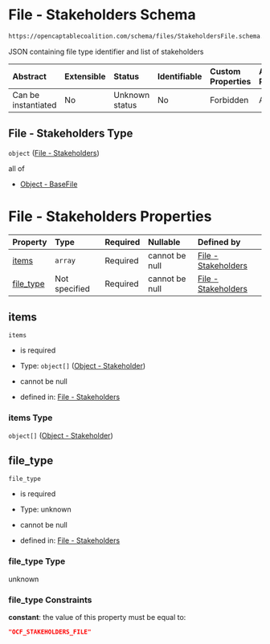 # File - Stakeholders Schema

```txt
https://opencaptablecoalition.com/schema/files/StakeholdersFile.schema.json
```

JSON containing file type identifier and list of stakeholders

| Abstract            | Extensible | Status         | Identifiable | Custom Properties | Additional Properties | Access Restrictions | Defined In                                                                                             |
| :------------------ | :--------- | :------------- | :----------- | :---------------- | :-------------------- | :------------------ | :----------------------------------------------------------------------------------------------------- |
| Can be instantiated | No         | Unknown status | No           | Forbidden         | Allowed               | none                | [StakeholdersFile.schema.json](../../schema/files/StakeholdersFile.schema.json "open original schema") |

## File - Stakeholders Type

`object` ([File - Stakeholders](stakeholdersfile.md))

all of

*   [Object - BaseFile](ocfmanifestfile-allof-object---basefile.md "check type definition")

# File - Stakeholders Properties

| Property                | Type          | Required | Nullable       | Defined by                                                                                                                                                          |
| :---------------------- | :------------ | :------- | :------------- | :------------------------------------------------------------------------------------------------------------------------------------------------------------------ |
| [items](#items)         | `array`       | Required | cannot be null | [File - Stakeholders](stakeholdersfile-properties-items.md "https://opencaptablecoalition.com/schema/files/StakeholdersFile.schema.json#/properties/items")         |
| [file_type](#file_type) | Not specified | Required | cannot be null | [File - Stakeholders](stakeholdersfile-properties-file_type.md "https://opencaptablecoalition.com/schema/files/StakeholdersFile.schema.json#/properties/file_type") |

## items



`items`

*   is required

*   Type: `object[]` ([Object - Stakeholder](stakeholdersfile-properties-items-object---stakeholder.md))

*   cannot be null

*   defined in: [File - Stakeholders](stakeholdersfile-properties-items.md "https://opencaptablecoalition.com/schema/files/StakeholdersFile.schema.json#/properties/items")

### items Type

`object[]` ([Object - Stakeholder](stakeholdersfile-properties-items-object---stakeholder.md))

## file_type



`file_type`

*   is required

*   Type: unknown

*   cannot be null

*   defined in: [File - Stakeholders](stakeholdersfile-properties-file_type.md "https://opencaptablecoalition.com/schema/files/StakeholdersFile.schema.json#/properties/file_type")

### file_type Type

unknown

### file_type Constraints

**constant**: the value of this property must be equal to:

```json
"OCF_STAKEHOLDERS_FILE"
```
